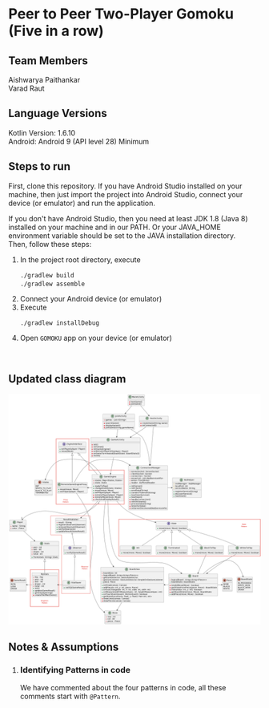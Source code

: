 # Peer to Peer Two-Player Gomoku (Five in a row)

## Team Members

Aishwarya Paithankar <br/>
Varad Raut
<br/>

## Language Versions

Kotlin Version: 1.6.10 <br/>
Android: Android 9 (API level 28) Minimum

## Steps to run
First, clone this repository. If you have Android Studio installed on your machine, then just
import the project into Android Studio, connect your device (or emulator) and run the application.

If you don't have Android Studio, then you need at least JDK 1.8 (Java 8) installed on your machine
and in our PATH. Or your JAVA_HOME environment variable should be set to the JAVA installation directory. <br/>
Then, follow these steps:
1. In the project root directory, execute
   ```bash command
   ./gradlew build
   ./gradlew assemble
   ```
2. Connect your Android device (or emulator)
3. Execute
   ```shell
   ./gradlew installDebug
   ```
4. Open `GOMOKU` app on your device (or emulator)

<br/>

## Updated class diagram
![class diagram](class-diagram.png)


## Notes & Assumptions

1. ### Identifying Patterns in code
   We have commented about the four patterns in code, all these comments start with `@Pattern`.
